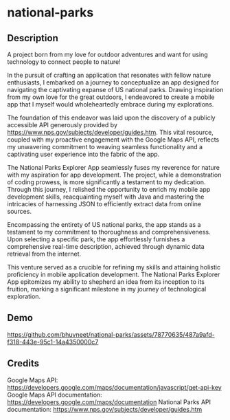 # national-parks

## Description
A project born from my love for outdoor adventures and want for using technology to connect people to nature!

In the pursuit of crafting an application that resonates with fellow nature enthusiasts, I embarked on a journey to conceptualize an app designed for navigating the captivating expanse of US national parks. Drawing inspiration from my own love for the great outdoors, I endeavored to create a mobile app that I myself would wholeheartedly embrace during my explorations.

The foundation of this endeavor was laid upon the discovery of a publicly accessible API generously provided by https://www.nps.gov/subjects/developer/guides.htm. This vital resource, coupled with my proactive engagement with the Google Maps API, reflects my unwavering commitment to weaving seamless functionality and a captivating user experience into the fabric of the app.

The National Parks Explorer App seamlessly fuses my reverence for nature with my aspiration for app development. The project, while a demonstration of coding prowess, is more significantly a testament to my dedication. Through this journey, I relished the opportunity to enrich my mobile app development skills, reacquainting myself with Java and mastering the intricacies of harnessing JSON to efficiently extract data from online sources.

Encompassing the entirety of US national parks, the app stands as a testament to my commitment to thoroughness and comprehensiveness. Upon selecting a specific park, the app effortlessly furnishes a comprehensive real-time description, achieved through dynamic data retrieval from the internet.

This venture served as a crucible for refining my skills and attaining holistic proficiency in mobile application development. The National Parks Explorer App epitomizes my ability to shepherd an idea from its inception to its fruition, marking a significant milestone in my journey of technological exploration.


## Demo

https://github.com/bhuvneet/national-parks/assets/78770635/487a9afd-f318-443e-95c1-14a4350000c7



## Credits

Google Maps API: https://developers.google.com/maps/documentation/javascript/get-api-key
Google Maps API documentation: https://developers.google.com/maps/documentation
National Parks API documentation: https://www.nps.gov/subjects/developer/guides.htm

